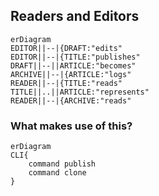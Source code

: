 ## Readers and Editors

```mermaid
erDiagram
EDITOR||--|{DRAFT:"edits"
EDITOR||--|{TITLE:"publishes"
DRAFT||--||ARTICLE:"becomes"
ARCHIVE||--|{ARTICLE:"logs"
READER||--|{TITLE:"reads"
TITLE||..||ARTICLE:"represents"
READER||--|{ARCHIVE:"reads"
```

### What makes use of this?

```mermaid
erDiagram
CLI{
    command publish
    command clone
}
```
